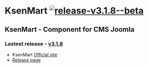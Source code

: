 KsenMart [![release-v3.1.8--beta](http://img.shields.io/badge/release-v3.1.8--beta-blue.svg)](https://github.com/ldmco/KsenMart/releases/tag/v3.1.8-beta)
========

## KsenMart - Component for CMS Joomla 

### Lastest release - [v3.1.8](https://github.com/ldmco/KsenMart/releases/tag/v3.1.8-beta)

 * KsenMart [Official site](http://ksenmart.ru/)
 * [Release page](https://github.com/ldmco/KsenMart/releases)